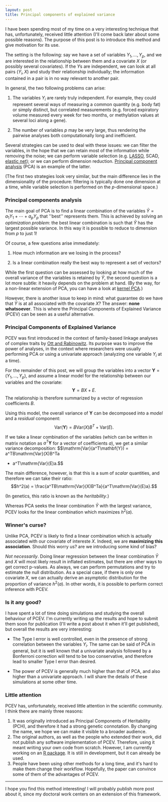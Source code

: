 ```yaml
--- 
layout: post 
title: Principal components of explained variance 
---
```


I have been spending most of my time on a very interesting technique that has,
unfortunately, received little attention (I'll come back later about some
possible reasons). The purpose of this post is to introduce this method and give
motivation for its use.

The setting is the following: say we have a set of variables $Y_1,\ldots, Y_p$,
and we are interested in the relationship between them and a covariate $X$ (or
possibly several covariates). If the $Y$s are independent, we can look at all
pairs $(Y_i, X)$ and study their relationship individually; the information
contained in a pair is in no way relevant to another pair.

In general, the two following problems can arise:

1. The variables $Y_i$ are rarely truly independent. For example, they could
represent several ways of measuring a common quantity (e.g. body fat) or simply
distinct, but correlated measurements (e.g. forced expiratory volume measured
every week for two months, or methylation values at several loci along a gene).

2. The number of variables $p$ may be very large, thus rendering the pairwise
analyses both computationally long and inefficient.

Several strategies can be used to deal with these issues: we can filter the
variables, in the hope that we can retain most of the information while removing
the noise; we can perform variable selection (e.g. [LASSO](https://en.wikipedia.org/wiki/Least_squares#Lasso_method), SCAD, [elastic net](https://en.wikipedia.org/wiki/Elastic_net_regularization)); or
we can perform dimension reduction. [Principal component analysis](https://en.wikipedia.org/wiki/Principal_component_analysis) (PCA) is an
example of the latter.

(The first two strategies look very similar, but the main difference lies in the
dimensionality of the procedure: filtering is typically done one dimension at a
time, while variable selection is performed on the $p$-dimensional space.)

### Principal components analysis

The main goal of PCA is to find a linear combination of the variables $\bar{Y} =
a_1 Y_1 + \cdots + a_p Y_p$ that ''best'' represents them. This is achieved by
solving an *optimization problem*: the best linear combination is such that
$\bar{Y}$ has the largest possible variance. In this way it is possible to
reduce to dimension from $p$ to just 1!

Of course, a few questions arise immediately:

1. How much information are we losing in the process? 

2. Is a linear combination really the best way to represent a set of vectors?

While the first question can be assessed by looking at how much of the overall
variance of the variables is retained by $\bar{Y}$, the second question is a lot
more subtle: it heavily depends on the problem at hand. (By the way, for a
non-linear extension of PCA, you can have a look at [kernel PCA](https://en.wikipedia.org/wiki/Principal_component_analysis).)

However, there is another issue to keep in mind: what guarantee do we have that
$\bar{Y}$ is at all associated with the covariate $X$? The answer: **none
whatsoever**. This is where the Principal Components of Explained Variance (PCEV)
can be seen as a useful alternative.

### Principal Components of Explained Variance

PCEV was first introduced in the context of family-based linkage analyses of
complex traits by [Ott and Rabinowitz](http://www.ncbi.nlm.nih.gov/pubmed/10077732). Its purpose was to improve the power of
analyses, in the context where researchers were usually performing PCA or using
a univariate approach (analyzing one variable $Y_i$ at a time).

For the remainder of this post, we will group the variables into a vector
$\mathbf{Y} = (Y_1, \ldots, Y_p)$, and assume a linear model for the
relationship between our variables and the covariate: $$\mathbf{Y} = BX + E.$$ 
The relationship is therefore summarized by a vector of regression coefficients
$B$.

Using this model, the overall variance of $\mathbf{Y}$ can be decomposed into a
*model* and a *residual* component: $$\mathrm{Var}(\mathbf{Y}) =
B\mathrm{Var}(X)B^T + \mathrm{Var}(E).$$

If we take a linear combination of the variables (which can be written in matrix
notation as $a^T\mathbf{Y}$ for a vector of coefficients $a$), we get a similar
variance decomposition: $$\mathrm{Var}(a^T\mathbf{Y}) = a^TB\mathrm{Var}(X)B^Ta
+ a^T\mathrm{Var}(E)a.$$

The main difference, however, is that this is a sum of *scalar* quantities, and
therefore we can take their ratio: $$h^2(a) =
\frac{a^TB\mathrm{Var}(X)B^Ta}{a^T\mathrm{Var}(E)a}.$$

(In genetics, this ratio is known as the *heritability*.)

Whereas PCA seeks the linear combination $\bar{Y}$ with the largest
variance, PCEV looks for the linear combination which maximizes $h^2(a)$.

### Winner's curse?

Unlike PCA, PCEV is likely to find a linear combination which is actually
associated with our covariate of intereste $X$. Indeed, we are **maximizing this
association**. Should this worry us? are we introducing some kind of bias?

*Not necessarily*. Doing linear regression between the linear combination
$\bar{Y}$ and $X$ will most likely result in inflated estimates, but there are
other ways to get correct p-values. As always, we can perform permutations and
try to estimate the null distribution. As a special case, if there is only one
covariate $X$, we can actually derive an asymptotic distribution for the
proportion of variance $h^2(a)$. In other words, it is possible to perform
correct inference with PCEV.

### Is it any good?

I have spent a lot of time doing simulations and studying the overall behaviour
of PCEV. I'm currently writing up the results and hope to submit them soon for
publication (I'll write a post about it when it'll get published), but overall
the results are very interesting:

- The Type I error is well controlled, even in the presence of strong
correlation between the variables $Y_i$. The same can be said of PCA in general,
but it is well known that a univariate analysis followed by a Bonferroni
correction will tend to be too conservative, and therefore lead to smaller Type
I error than desired. 

- The power of PCEV is generally much higher than that of PCA, and
also higher than a univariate approach. I will share the details of these
simulations at some other time.

### Little attention

PCEV has, unfortunately, received little attention in the scientific community. I think there are mainly three reasons:

1. It was originally introduced as Principal Components of Heritability (PCH), and therefore it had a strong genetic connotation. By changing the name, we hope we can make it visible to a broader audience. 
2. The original authors, as well as the people who extended their work, did not publish any software implementation of PCEV. Therefore, using it meant writing your own code from scratch. However, I am currently working on an [R package](https://github.com/GreenwoodLab/pcev). It is still in development, but it can already be used.
3. People have been using other methods for a long time, and it's hard to make them change their workflow. Hopefully, the paper can convince some of them of the advantages of PCEV.

***

I hope you find this method interesting! I will probably publish more post about it, since my doctoral work centers on an extension of this framework.